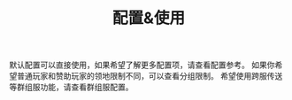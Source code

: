 ﻿---
title: 配置&使用
createTime: 2025/02/24 14:47:43
permalink: /doc/owner/config/
---

<LinkCard title="配置参考" href="/doc/owner/config-ref/overview/" icon="fluent-emoji-flat:bookmark-tabs">
    默认配置可以直接使用，如果希望了解更多配置项，请查看配置参考。
</LinkCard>

<LinkCard title="分组限制" href="/doc/owner/other/multi-limitations/" icon="fluent-emoji-flat:bar-chart">
    如果你希望普通玩家和赞助玩家的领地限制不同，可以查看分组限制。
</LinkCard>

<LinkCard title="群组服" href="/doc/owner/other/multi-server/" icon="emojione-v1:three-networked-computers">
    希望使用跨服传送等群组服功能，请查看群组服配置。
</LinkCard>
